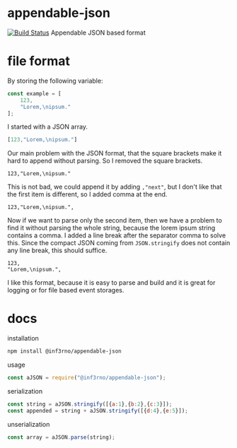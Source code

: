 # appendable-json
[![Build Status](https://travis-ci.org/inf3rno/appendable-json.svg?branch=master)](https://travis-ci.org/inf3rno/appendable-json)
Appendable JSON based format

# file format

By storing the following variable:
```js
const example = [
    123,
    "Lorem,\nipsum."
];
```

I started with a JSON array.

```js
[123,"Lorem,\nipsum."]
```

Our main problem with the JSON format, that the square brackets make it hard to append without parsing. So I removed the square brackets.

```
123,"Lorem,\nipsum."
```

This is not bad, we could append it by adding `,"next"`, but I don't like that the first item is different, so I added comma at the end.

```
123,"Lorem,\nipsum.",
```

Now if we want to parse only the second item, then we have a problem to find it without parsing the whole string, because the lorem ipsum string contains a comma.
I added a line break after the separator comma to solve this. Since the compact JSON coming from `JSON.stringify` does not contain any line break, this should suffice.

```
123,
"Lorem,\nipsum.",

```

I like this format, because it is easy to parse and build and it is great for logging or for file based event storages.

# docs

installation

```sh
npm install @inf3rno/appendable-json
```

usage

```js
const aJSON = require("@inf3rno/appendable-json");
```

serialization
```js
const string = aJSON.stringify([{a:1},{b:2},{c:3}]);
const appended = string + aJSON.stringify([{d:4},{e:5}]);
```

unserialization
```js
const array = aJSON.parse(string);
```